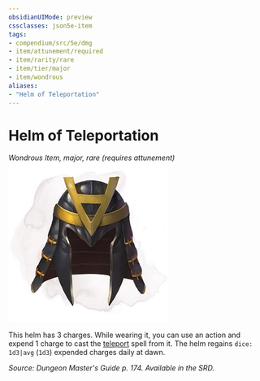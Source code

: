 ```yaml
---
obsidianUIMode: preview
cssclasses: json5e-item
tags:
- compendium/src/5e/dmg
- item/attunement/required
- item/rarity/rare
- item/tier/major
- item/wondrous
aliases: 
- "Helm of Teleportation"
---
```

# Helm of Teleportation
*Wondrous Item, major, rare (requires attunement)*  
![](4-Resources/Compendium/items/img/helm-of-teleportation.webp#right)  


This helm has 3 charges. While wearing it, you can use an action and expend 1 charge to cast the [teleport](4-Resources/Compendium/spells/teleport.md) spell from it. The helm regains `dice: 1d3|avg` (`1d3`) expended charges daily at dawn.

*Source: Dungeon Master's Guide p. 174. Available in the SRD.*